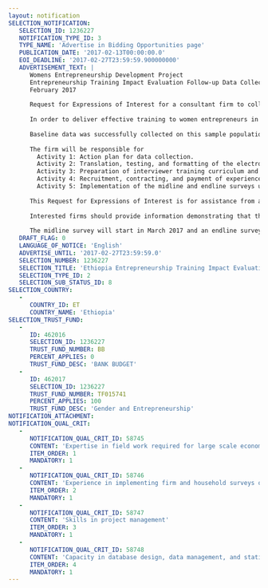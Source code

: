```yaml
---
layout: notification
SELECTION_NOTIFICATION: 
   SELECTION_ID: 1236227
   NOTIFICATION_TYPE_ID: 3
   TYPE_NAME: 'Advertise in Bidding Opportunities page'
   PUBLICATION_DATE: '2017-02-13T00:00:00.0'
   EOI_DEADLINE: '2017-02-27T23:59:59.900000000'
   ADVERTISEMENT_TEXT: |
      Womens Entrepreneurship Development Project
      Entrepreneurship Training Impact Evaluation Follow-up Data Collection
      February 2017
      
      Request for Expressions of Interest for a consultant firm to collect survey information on socio-economic characteristics, psychological traits, business knowledge, and enterprise information from 2,000 women entrepreneurs in Addis Ababa and Adama localities in Ethiopia. 
      
      In order to deliver effective training to women entrepreneurs in Ethiopia, and to generate evidence on how various approaches to entrepreneurship training impact the growth of women-owned businesses, the WEDP program seeks to pilot and measure innovative approaches to entrepreneurship training. The WEDP program is working with Ethiopias Technical and Vocational Education and Training (TVET) Colleges to deliver entrepreneurship training in Ethiopia. The World Banks Africa Gender Innovation Lab (henceforth the WB research team) is conducting an experiment to measure the impact of providing the women entrepreneurs with training. 
      
      Baseline data was successfully collected on this sample population on a rolling basis before they entered the training, between October 2015 and March 2016. The WB research team is seeking to contract a survey firm that will carry out the follow-up data collection for the 2000 women entrepreneurs in the sample. The survey firm may be requested to interview the husbands of the women entrepreneurs too to help measure interactions with the household. 
      
      The firm will be responsible for 
      	Activity 1: Action plan for data collection.
      	Activity 2: Translation, testing, and formatting of the electronic version of the questionnaire.
      	Activity 3: Preparation of interviewer training curriculum and materials, manuals and implementation of personnel training, field test. 
      	Activity 4: Recruitment, contracting, and payment of experienced enumerators and supervisors, the number of which should be approved by the research team.
      	Activity 5: Implementation of the midline and endline surveys using tablets, including organization and provision of logistical support (transport, per-diem, etc.) to interviewers and supervisors while data are being collected.
      
      This Request for Expressions of Interest is for assistance from a consultant (survey firm) in conducting activities for the midline and endline surveys for this project.
      
      Interested firms should provide information demonstrating that they have the required qualifications and relevant experience to perform the services. The shortlisting criteria are: (i) expertise in field work required for large scale economic surveys; (ii)  experience in implementing firm and household surveys on the scale of this project in Ethiopia; (iii) skills in project management; (iv) capacity in database design, data management, and statistics. The expression of interest may include brochures, description of similar assignments, experience in similar conditions, availability of appropriate skills among staff, etc.
      
      The midline survey will start in March 2017 and an endline survey is planned for 2018.
   DRAFT_FLAG: 0
   LANGUAGE_OF_NOTICE: 'English'
   ADVERTISE_UNTIL: '2017-02-27T23:59:59.0'
   SELECTION_NUMBER: 1236227
   SELECTION_TITLE: 'Ethiopia Entrepreneurship Training Impact Evaluation Follow-up Data Collection'
   SELECTION_TYPE_ID: 2
   SELECTION_SUB_STATUS_ID: 8
SELECTION_COUNTRY: 
   - 
      COUNTRY_ID: ET
      COUNTRY_NAME: 'Ethiopia'
SELECTION_TRUST_FUND: 
   - 
      ID: 462016
      SELECTION_ID: 1236227
      TRUST_FUND_NUMBER: BB
      PERCENT_APPLIES: 0
      TRUST_FUND_DESC: 'BANK BUDGET'
   - 
      ID: 462017
      SELECTION_ID: 1236227
      TRUST_FUND_NUMBER: TF015741
      PERCENT_APPLIES: 100
      TRUST_FUND_DESC: 'Gender and Entrepreneurship'
NOTIFICATION_ATTACHMENT: 
NOTIFICATION_QUAL_CRIT: 
   - 
      NOTIFICATION_QUAL_CRIT_ID: 58745
      CONTENT: 'Expertise in field work required for large scale economic surveys'
      ITEM_ORDER: 1
      MANDATORY: 1
   - 
      NOTIFICATION_QUAL_CRIT_ID: 58746
      CONTENT: 'Experience in implementing firm and household surveys on the scale of this project in Ethiopia'
      ITEM_ORDER: 2
      MANDATORY: 1
   - 
      NOTIFICATION_QUAL_CRIT_ID: 58747
      CONTENT: 'Skills in project management'
      ITEM_ORDER: 3
      MANDATORY: 1
   - 
      NOTIFICATION_QUAL_CRIT_ID: 58748
      CONTENT: 'Capacity in database design, data management, and statistics.'
      ITEM_ORDER: 4
      MANDATORY: 1
---
```


